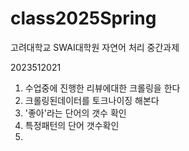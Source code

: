 # class2025Spring
고려대학교 SWAI대학원 자연어 처리 중간과제

2023512021

1. 수업중에 진행한 리뷰에대한 크롤링을 한다
2. 크롤링된데이터를 토크나이징 해본다
3. '좋아'라는 단어의 갯수 확인
4. 특정패턴의 단어 갯수확인
5. 
   
